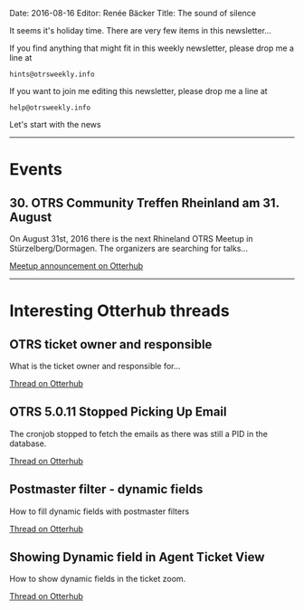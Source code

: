 Date: 2016-08-16
Editor: Renée Bäcker
Title: The sound of silence


It seems it's holiday time. There are very few items in this newsletter...

If you find anything that
might fit in this weekly newsletter, please drop me a line at

`hints@otrsweekly.info`

If you want to join me editing this newsletter, please drop me a line at

`help@otrsweekly.info`

Let's start with the news

<hr>

# Events

## 30. OTRS Community Treffen Rheinland am 31. August

On August 31st, 2016 there is the next Rhineland OTRS Meetup in Stürzelberg/Dormagen. The organizers
are searching for talks...

[Meetup announcement on Otterhub](http://forums.otterhub.org/viewtopic.php?f=34&t=33048)

<hr>

# Interesting Otterhub threads

## OTRS ticket owner and responsible

What is the ticket owner and responsible for...

[Thread on Otterhub](http://forums.otterhub.org/viewtopic.php?f=62&t=33159)

## OTRS 5.0.11 Stopped Picking Up Email

The cronjob stopped to fetch the emails as there was still a PID in the database.

[Thread on Otterhub](http://forums.otterhub.org/viewtopic.php?f=62&t=33153)

## Postmaster filter - dynamic fields

How to fill dynamic fields with postmaster filters

[Thread on Otterhub](http://forums.otterhub.org/viewtopic.php?f=62&t=22806)

## Showing Dynamic field in Agent Ticket View

How to show dynamic fields in the ticket zoom.

[Thread on Otterhub](http://forums.otterhub.org/viewtopic.php?f=62&t=33136)
